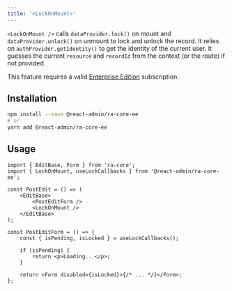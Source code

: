 ```yaml
---
title: '<LockOnMount>'
---
```


`<LockOnMount />` calls `dataProvider.lock()` on mount and `dataProvider.unlock()` on unmount to lock and unlock the record. It relies on `authProvider.getIdentity()` to get the identity of the current user. It guesses the current `resource` and `recordId` from the context (or the route) if not provided.

This feature requires a valid [Enterprise Edition](https://marmelab.com/ra-enterprise/) subscription.

## Installation

```bash
npm install --save @react-admin/ra-core-ee
# or
yarn add @react-admin/ra-core-ee
```

## Usage

```tsx
import { EditBase, Form } from 'ra-core';
import { LockOnMount, useLockCallbacks } from '@react-admin/ra-core-ee';

const PostEdit = () => (
    <EditBase>
        <PostEditForm />
        <LockOnMount />
    </EditBase>
);

const PostEditForm = () => {
    const { isPending, isLocked } = useLockCallbacks();

    if (isPending) {
        return <p>Loading...</p>;
    }

    return <Form disabled={isLocked}>{/* ... */}</Form>;
};
```
